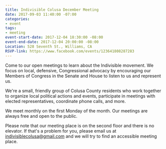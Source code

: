```yaml
---
title: Indivisible Colusa December Meeting
date: 2017-09-03 11:40:00 -07:00
categories:
- event
tags:
- meeting
event-start-date: 2017-12-04 18:30:00 -08:00
event-end-date: 2017-12-04 20:00:00 -08:00
Location: 528 Seventh St., Williams, CA
RSVP-link: https://www.facebook.com/events/123641808287283
---
```


Come to our open meetings to learn about the Indivisible movement. We focus on local, defensive, Congressional advocacy by encouraging our Members of Congress in the Senate and House to listen to us and represent us.

We're a small, friendly group of Colusa County residents who work together to organize local political actions and events, participate in meetings with elected representatives, coordinate phone calls, and more.

We meet monthly on the first Monday of the month. Our meetings are always free and open to the public. 

Please note that our meeting place is on the second floor and there is no elevator. If that's a problem for you, please email us at [indivisiblecolusa@gmail.com](mailto:indivisiblecolusa@gmail.com) and we will try to find an accessible meeting place.